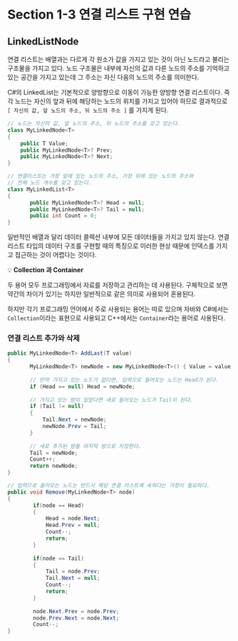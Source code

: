 # Section 1-3 연결 리스트 구현 연습
## LinkedListNode


연결 리스트는 배열과는 다르게 각 원소가 값을 가지고 있는 것이 아닌 노드라고 불리는 구조물을 가지고 있다. 노드 구조물은 내부에 자신의 값과 다른 노드의 주소를 기억하고 있는 공간을 가지고 있는데 그 주소는 자신 다음의 노드의 주소를 의미한다. 

C#의 LinkedList는 기본적으로 양방향으로 이동이 가능한 양방향 연결 리스트이다. 즉 각 노드는 자신의 앞과 뒤에 해당하는 노드의 위치를 가지고 있어야 하므로 결과적으로 `[ 자신의 값, 앞 노드의 주소, 뒤 노드의 주소 ]` 를 가지게 된다.

```csharp
// 노드는 자신의 값, 앞 노드의 주소, 뒤 노드의 주소를 갖고 있는다.
class MyLinkedNode<T>
{
    public T Value;
    public MyLinkedNode<T>? Prev;
    public MyLinkedNode<T>? Next;
}
```

```csharp
// 연결리스트는 가장 앞에 있는 노드의 주소, 가장 뒤에 있는 노드의 주소와 
// 전체 노드 개수를 갖고 있는다.
class MyLinkedList<T>
{
	   public MyLinkedNode<T>? Head = null;
	   public MyLinkedNode<T>? Tail = null;
	   public int Count = 0;
}
```

일반적인 배열과 달리 데이터 콜렉션 내부에 모든 데이터들을 가지고 있지 않는다. 연결 리스트 타입의 데이터 구조를 구현할 때의 특징으로 이러한 현상 때문에 인덱스를 가지고 접근하는 것이 어렵다는 것이다. 

💡 **Collection 과 Container**

두 용어 모두 프로그래밍에서 자료를 저장하고 관리하는 데 사용된다. 구체적으로 보면 약간의 차이가 있기는 하지만 일반적으로 같은 의미로 사용되어 혼용된다. 

하지만 각기 프로그래밍 언어에서 주로 사용되는 용어는 따로 있으며 자바와 C#에서는 `Collection`이라는 표현으로 사용되고 C++에서는 `Container`라는 용어로 사용된다.


### 연결 리스트 추가와 삭제

```csharp
public MyLinkedNode<T> AddLast(T value) 
{
	   MyLinkedNode<T> newNode = new MyLinkedNode<T>() { Value = value };
	
	   // 만약 가지고 있는 노드가 없다면, 입력으로 들어오는 노드는 Head가 된다.
	   if (Head == null) Head = newNode;
	
	   // 가지고 있는 방이 있었다면 새로 들어오는 노드가 Tail이 된다.
	   if (Tail != null)
	   {
	       Tail.Next = newNode;
	       newNode.Prev = Tail;
	   }
	
	   // 새로 추가된 방을 마지막 방으로 지정한다.
	   Tail = newNode;
	   Count++;
	   return newNode;
}
```

```csharp
// 입력으로 들어오는 노드는 반드시 해당 연결 리스트에 속하다는 가정이 필요하다.
public void Remove(MyLinkedNode<T> node)
{
	    if(node == Head)
	    {
	        Head = node.Next;
	        Head.Prev = null;
	        Count--;
	        return;
	    }
	
	    if(node == Tail)
	    {
	        Tail = node.Prev;
	        Tail.Next = null;
	        Count--;
	        return;
	    }
	
	    node.Next.Prev = node.Prev;
	    node.Prev.Next = node.Next;
	    Count--;
}
```